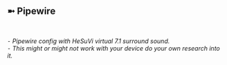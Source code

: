 <h2>➼ Pipewire</h2><br>

*⁃ Pipewire config with HeSuVi virtual 7.1 surround sound.*<br>
*⁃ This might or might not work with your device do your own research into it.*
